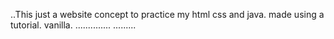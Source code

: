 ..This just a website concept to practice my html css and java. made using a tutorial. vanilla.
..............
.........